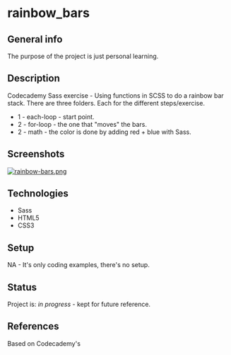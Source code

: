 # rainbow_bars

## General info
The purpose of the project is just personal learning. 

## Description
Codecademy Sass exercise - Using functions in SCSS to do a rainbow bar stack. There are three folders. Each for the different steps/exercise.
* 1 - each-loop - start point.
* 2 - for-loop - the one that "moves" the bars. 
* 2 - math - the color is done by adding red + blue with Sass.

## Screenshots
[![rainbow-bars.png](https://i.postimg.cc/YC12X7Xm/rainbow-bars.png)](https://postimg.cc/DSwKZ932)

## Technologies
* Sass
* HTML5
* CSS3

## Setup
NA - It's only coding examples, there's no setup.

## Status
Project is: _in progress_ - kept for future reference.

## References
Based on Codecademy's
